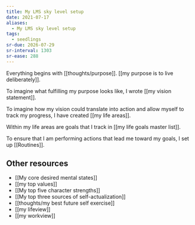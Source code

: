 ```yaml
---
title: My LMS sky level setup
date: 2021-07-17
aliases:
  - My LMS sky level setup
tags:
  - seedlings
sr-due: 2026-07-29
sr-interval: 1303
sr-ease: 288
---
```

Everything begins with [[thoughts/purpose]]. [[my purpose is to live deliberately]].

To imagine what fulfilling my purpose looks like, I wrote [[my vision statement]].

To imagine how my vision could translate into action and allow myself to track my progress, I have created [[my life areas]].

Within my life areas are goals that I track in [[my life goals master list]].

To ensure that I am performing actions that lead me toward my goals, I set up [[Routines]].

## Other resources

- [[My core desired mental states]]
- [[my top values]]
- [[My top five character strengths]]
- [[My top three sources of self-actualization]]
- [[thoughts/my best future self exercise]]
- [[my lifeview]]
- [[my workview]]